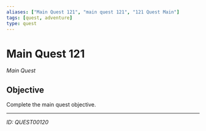 ```yaml
---
aliases: ["Main Quest 121", "main quest 121", "121 Quest Main"]
tags: [quest, adventure]
type: quest
---
```


# Main Quest 121

*Main Quest*

## Objective
Complete the main quest objective.

---
*ID: QUEST00120*